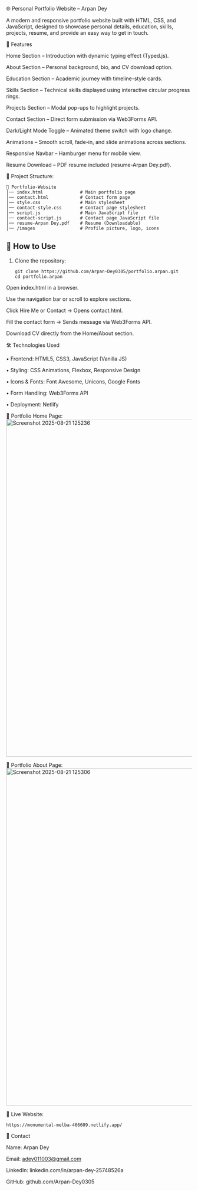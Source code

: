 🌐 Personal Portfolio Website – Arpan Dey

A modern and responsive portfolio website built with HTML, CSS, and JavaScript, designed to showcase personal details, education, skills, projects, resume, and provide an easy way to get in touch.

📌 Features

Home Section – Introduction with dynamic typing effect (Typed.js).

About Section – Personal background, bio, and CV download option.

Education Section – Academic journey with timeline-style cards.

Skills Section – Technical skills displayed using interactive circular progress rings.

Projects Section – Modal pop-ups to highlight projects.

Contact Section – Direct form submission via Web3Forms API.

Dark/Light Mode Toggle – Animated theme switch with logo change.

Animations – Smooth scroll, fade-in, and slide animations across sections.

Responsive Navbar – Hamburger menu for mobile view.

Resume Download – PDF resume included (resume-Arpan Dey.pdf).

📂 Project Structure:
```
📁 Portfolio-Website
│── index.html              # Main portfolio page
│── contact.html            # Contact form page
│── style.css               # Main stylesheet
│── contact-style.css       # Contact page stylesheet
│── script.js               # Main JavaScript file
│── contact-script.js       # Contact page JavaScript file
│── resume-Arpan Dey.pdf    # Resume (Downloadable)
│── /images                 # Profile picture, logo, icons
```
## 🚀 How to Use  

1. Clone the repository:  
   ```
   git clone https://github.com/Arpan-Dey0305/portfolio.arpan.git
   cd portfolio.arpan
   ```


Open index.html in a browser.

Use the navigation bar or scroll to explore sections.

Click Hire Me or Contact → Opens contact.html.

Fill the contact form → Sends message via Web3Forms API.

Download CV directly from the Home/About section.

🛠️ Technologies Used

 • Frontend: HTML5, CSS3, JavaScript (Vanilla JS)

 • Styling: CSS Animations, Flexbox, Responsive Design

 • Icons & Fonts: Font Awesome, Unicons, Google Fonts

 • Form Handling: Web3Forms API

 • Deployment: Netlify

📸 Portfolio Home Page:
<img width="1897" height="916" alt="Screenshot 2025-08-21 125236" src="https://github.com/user-attachments/assets/3f051f0f-f24a-4dce-bc89-ec4b7d877ea6" />

📸 Portfolio About Page:
<img width="1904" height="916" alt="Screenshot 2025-08-21 125306" src="https://github.com/user-attachments/assets/851816f0-16a7-48cc-ba9a-86684e12edc2" />

🔗 Live Website: 
```
https://monumental-melba-466609.netlify.app/
```

📧 Contact

Name: Arpan Dey

Email: adey011003@gmail.com

LinkedIn: linkedin.com/in/arpan-dey-25748526a

GitHub: github.com/Arpan-Dey0305

